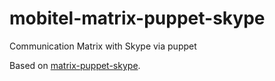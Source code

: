 # mobitel-matrix-puppet-skype
Communication Matrix with Skype via puppet

Based on [matrix-puppet-skype](https://github.com/matrix-hacks/matrix-puppet-skype).

